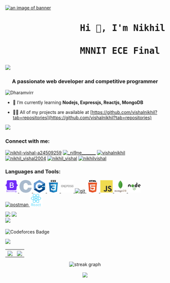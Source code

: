   [![an image of banner]( https://camo.githubusercontent.com/7de37139d0b4c1ce40865e799b446c0e963a3dd8fb68d239707237c40604fa3d/68747470733a2f2f63646e2e6472696262626c652e636f6d2f75736572732f3733303730332f73637265656e73686f74732f363538313234332f6176656e746f2e676966)]([https://user-images.githubusercontent.com/74038190/225813708-98b745f2-7d22-48cf-9150-083f1b00d6c9.gif](https://camo.githubusercontent.com/7de37139d0b4c1ce40865e799b446c0e963a3dd8fb68d239707237c40604fa3d/68747470733a2f2f63646e2e6472696262626c652e636f6d2f75736572732f3733303730332f73637265656e73686f74732f363538313234332f6176656e746f2e676966))
<h1 align="left"><pre>              Hi 👋, I'm Nikhil vishal</pre></h1>
<h1 align="left"><pre>              MNNIT ECE Final Year</pre></h1>
<img src="https://user-images.githubusercontent.com/73097560/115834477-dbab4500-a447-11eb-908a-139a6edaec5c.gif"></a>
<h3 align="center">A passionate web developer and competitive programmer</h3>

<p align="left"> <img src="https://komarev.com/ghpvc/?username=Dharamvirr&label=Profile%20views&color=0e75b6&style=flat" alt="Dharamvirr" /> </p>



- 🌱 I’m currently learning **Nodejs, Expressjs, Reactjs, MongoDB**

- 👨‍💻 All of my projects are available at [https://github.com/vishalnikhil?tab=repositories](https://github.com/vishalnikhil?tab=repositories)

 
 
<img src="https://user-images.githubusercontent.com/73097560/115834477-dbab4500-a447-11eb-908a-139a6edaec5c.gif"></a>
<h3 align="left">Connect with me:</h3>
<p align="left">
<a href="https://www.linkedin.com/in/nikhil-vishal-a24509259/" target="blank"><img align="center" src="https://raw.githubusercontent.com/rahuldkjain/github-profile-readme-generator/master/src/images/icons/Social/linked-in-alt.svg" alt="nikhil-vishal-a24509259" height="30" width="40" /></a>
<a href="https://www.instagram.com/nikhil_vishal_/" target="blank"><img align="center" src="https://raw.githubusercontent.com/rahuldkjain/github-profile-readme-generator/master/src/images/icons/Social/instagram.svg" alt="_ni9ne_______" height="30" width="40" /></a>
<a href="https://www.codechef.com/users/vishalnikhil" target="blank"><img align="center" src="https://cdn.jsdelivr.net/npm/simple-icons@3.1.0/icons/codechef.svg" alt="vishalnikhil" height="30" width="40" /></a>
<a href="https://codeforces.com/profile/nikhil_vishal2004" target="blank"><img align="center" src="https://raw.githubusercontent.com/rahuldkjain/github-profile-readme-generator/master/src/images/icons/Social/codeforces.svg" alt="nikhil_vishal2004" height="30" width="40" /></a>
<a href="https://leetcode.com/u/nikhil_vishal/" target="blank"><img align="center" src="https://raw.githubusercontent.com/rahuldkjain/github-profile-readme-generator/master/src/images/icons/Social/leet-code.svg" alt="nikhil_vishal" height="30" width="40" /></a>
<a href="https://www.geeksforgeeks.org/user/nikhilvishal/" target="blank"><img align="center" src="https://raw.githubusercontent.com/rahuldkjain/github-profile-readme-generator/master/src/images/icons/Social/geeks-for-geeks.svg" alt="nikhilvishal" height="30" width="40" /></a>
</p>

<h3 align="left">Languages and Tools:</h3>
<p align="left"> <a href="https://getbootstrap.com" target="_blank" rel="noreferrer"> <img src="https://raw.githubusercontent.com/devicons/devicon/master/icons/bootstrap/bootstrap-plain-wordmark.svg" alt="bootstrap" width="40" height="40"/> </a> <a href="https://www.cprogramming.com/" target="_blank" rel="noreferrer"> <img src="https://raw.githubusercontent.com/devicons/devicon/master/icons/c/c-original.svg" alt="c" width="40" height="40"/> </a> <a href="https://www.w3schools.com/cpp/" target="_blank" rel="noreferrer"> <img src="https://raw.githubusercontent.com/devicons/devicon/master/icons/cplusplus/cplusplus-original.svg" alt="cplusplus" width="40" height="40"/> </a> <a href="https://www.w3schools.com/css/" target="_blank" rel="noreferrer"> <img src="https://raw.githubusercontent.com/devicons/devicon/master/icons/css3/css3-original-wordmark.svg" alt="css3" width="40" height="40"/> </a> <a href="https://expressjs.com" target="_blank" rel="noreferrer"> <img src="https://raw.githubusercontent.com/devicons/devicon/master/icons/express/express-original-wordmark.svg" alt="express" width="40" height="40"/> </a> <a href="https://git-scm.com/" target="_blank" rel="noreferrer"> <img src="https://www.vectorlogo.zone/logos/git-scm/git-scm-icon.svg" alt="git" width="40" height="40"/> </a> <a href="https://www.w3.org/html/" target="_blank" rel="noreferrer"> <img src="https://raw.githubusercontent.com/devicons/devicon/master/icons/html5/html5-original-wordmark.svg" alt="html5" width="40" height="40"/> </a> <a href="https://developer.mozilla.org/en-US/docs/Web/JavaScript" target="_blank" rel="noreferrer"> <img src="https://raw.githubusercontent.com/devicons/devicon/master/icons/javascript/javascript-original.svg" alt="javascript" width="40" height="40"/> </a> <a href="https://www.mongodb.com/" target="_blank" rel="noreferrer"> <img src="https://raw.githubusercontent.com/devicons/devicon/master/icons/mongodb/mongodb-original-wordmark.svg" alt="mongodb" width="40" height="40"/> </a> <a href="https://nodejs.org" target="_blank" rel="noreferrer"> <img src="https://raw.githubusercontent.com/devicons/devicon/master/icons/nodejs/nodejs-original-wordmark.svg" alt="nodejs" width="40" height="40"/> </a> <a href="https://postman.com" target="_blank" rel="noreferrer"> <img src="https://www.vectorlogo.zone/logos/getpostman/getpostman-icon.svg" alt="postman" width="40" height="40"/> </a> <a href="https://reactjs.org/" target="_blank" rel="noreferrer"> <img src="https://raw.githubusercontent.com/devicons/devicon/master/icons/react/react-original-wordmark.svg" alt="react" width="40" height="40"/> </a> </p>

<img src="https://user-images.githubusercontent.com/73097560/115834477-dbab4500-a447-11eb-908a-139a6edaec5c.gif"></a>
![](https://leetcard.jacoblin.cool/nikhil_vishal?ext=contest&width=800&border=0&radius=20&height=450)
<br>
![](https://cp-logo.vercel.app/codechef/vishalnikhil)<br><br>
![Codeforces Badge](https://codeforces-readme-stats.vercel.app/api/badge?username=nikhil_vishal2004) <!-- codeforces --><br>

 
<img src="https://user-images.githubusercontent.com/73097560/115834477-dbab4500-a447-11eb-908a-139a6edaec5c.gif"></a>
<table>
    <td align="center">
        <a href="https://github.com/vishalnikhil"><img align="center" height="200px" src="https://github-readme-stats.vercel.app/api?username=Dharamvirr&show_icons=true&locale=en&theme=codeSTACKr" /></a>
    </td>
    <td align="center">
        <a href="https://github.com/vishalnikhil"><img align="center" height="200px" src="https://github-readme-stats.vercel.app/api/top-langs?username=Dharamvirr&show_icons=true&locale=en&layout=compact&theme=codeSTACKr" /></a>
    </td>
</table>
<div align="center">
  <img src="https://streak-stats.demolab.com?user=Dharamvirr&locale=en&mode=daily&theme=dark&hide_border=false&border_radius=5&order=3" height="220" alt="streak graph"  />
</div>
<br>
<!-- <p><img align="left" src="https://github-readme-stats.vercel.app/api/top-langs?username=Dharamvirr&show_icons=true&locale=en&layout=compact" alt="Dharamvirr" /></p> -->
<!-- <p>&nbsp;<img align="right" src="https://github-readme-stats.vercel.app/api?username=Dharamvirr&show_icons=true&locale=en" alt="Dharamvirr" /></p> -->
<div align="center">
<img src="https://user-images.githubusercontent.com/73097560/115834477-dbab4500-a447-11eb-908a-139a6edaec5c.gif"></a>
</div>
